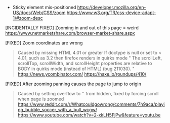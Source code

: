 - Sticky element mis-positioned
https://developer.mozilla.org/en-US/docs/Web/CSS/zoom
https://www.w3.org/TR/css-device-adapt-1/#zoom-desc

[INCIDENTALLY FIXED] Zooming in and out of this page = weird
https://www.netmarketshare.com/browser-market-share.aspx

[FIXED] Zoom coordinates are wrong
> Caused by missing HTML 4.01 or greater <!DOCTYPE html>
> If doctype is null or set to < 4.01, such as 3.2 <!DOCTYPE HTML PUBLIC "-//W3C//DTD HTML 3.2 Final//EN"> then firefox 
renders in quirks mode
"
The scrollLeft, scrollTop, scrollWidth, and scrollHeight properties are relative to BODY in quirks mode (instead of HTML)  (bug 211030).
"
https://news.ycombinator.com/
https://haxe.io/roundups/410/

[FIXED] After zooming panning causes the page to jump to origin
> Caused by setting overflow to '' from hidden, fixed by forcing scroll when page is zoomed
https://www.reddit.com/r/Whatcouldgowrong/comments/7h9aca/playing_bubble_soccer_with_a_bull_wcgw/
https://www.youtube.com/watch?v=2-xkLH5FjPw&feature=youtu.be